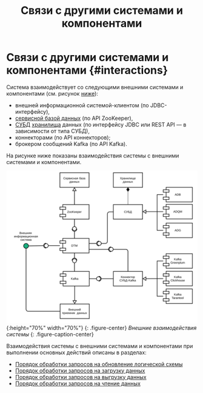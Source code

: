 ﻿---
layout: default
title: Связи с другими системами и компонентами
nav_order: 3
parent: Обзор понятий, компонентов и связей
has_children: true
has_toc: false
---

# Связи с другими системами и компонентами {#interactions}

Система взаимодействует со следующими внешними системами и компонентами (см. рисунок [ниже](#img_interactions)):
*   внешней информационной системой-клиентом (по JDBC-интерфейсу),
*   [сервисной базой данных](../main_concepts/service_db/service_db.md) (по API ZooKeeper),
*   [СУБД](../../introduction/supported_DBMS/supported_DBMS.md) 
    [хранилища](../main_concepts/data_storage/data_storage.md) данных (по интерфейсу JDBC или 
    REST API — в зависимости от типа СУБД),
*   коннекторами (по API коннекторов);
*   брокером сообщений Kafka (по API Kafka).

На рисунке ниже показаны взаимодействия системы с внешними системами и компонентами.

<a id="img_interactions"></a>
![](interactions.svg){:height="70%" width="70%"}
{: .figure-center}
*Внешние взаимодействия системы*
{: .figure-caption-center}

Взаимодействия системы с внешними системами и компонентами при выполнении основных действий описаны 
в разделах:
*   [Порядок обработки запросов на обновление логической схемы](ddl_processing/ddl_processing.md)
*   [Порядок обработки запросов на загрузку данных](upload_processing/upload_processing.md)
*   [Порядок обработки запросов на выгрузку данных](download_processing/download_processing.md)
*   [Порядок обработки запросов на чтение данных](llr_processing/llr_processing.md)